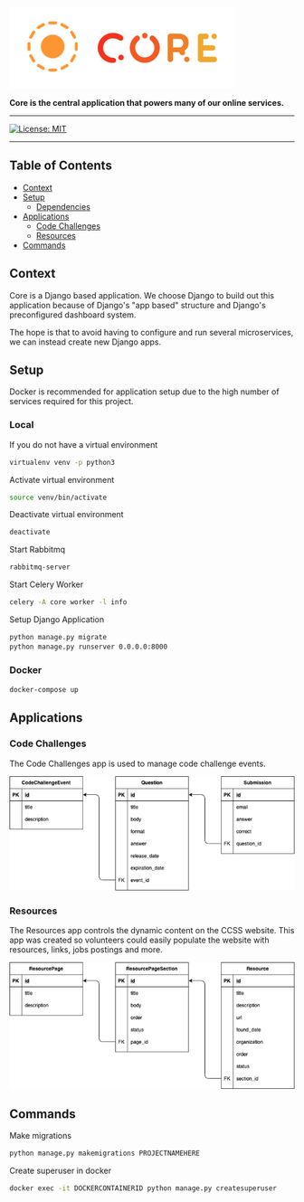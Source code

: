 <img src="/assets/core_logo.png" width="400px">

**Core is the central application that powers many of our online services.**

<hr>

[![License: MIT](https://img.shields.io/badge/License-MIT-yellow.svg)](https://github.com/CarletonComputerScienceSociety/Core/blob/master/License)

<hr>

## Table of Contents
- [Context](#context)
- [Setup](#setup)
  - [Dependencies](#dependencies)
- [Applications](#applications)
  - [Code Challenges](#code-challenges)
  - [Resources](#resources)
- [Commands](#commands)

## Context

Core is a Django based application. We choose Django to build out this application because of Django's "app based" structure and Django's preconfigured dashboard system.

The hope is that to avoid having to configure and run several microservices, we can instead create new Django apps.

## Setup

Docker is recommended for application setup due to the high number of services required for this project.

### Local

If you do not have a virtual environment

```bash
virtualenv venv -p python3
```

Activate virtual environment

```bash
source venv/bin/activate
```

Deactivate virtual environment

```bash
deactivate
```

Start Rabbitmq

```bash
rabbitmq-server
```

Start Celery Worker

```bash
celery -A core worker -l info
```

Setup Django Application

```bash
python manage.py migrate
python manage.py runserver 0.0.0.0:8000
```

### Docker

```bash
docker-compose up
```

## Applications

### Code Challenges

The Code Challenges app is used to manage code challenge events.

<img src="/assets/codechallenges_schema.png" width="800px">

### Resources

The Resources app controls the dynamic content on the CCSS website. This app was created so volunteers could easily populate the website with resources, links, jobs postings and more.

<img src="/assets/resources_schema.png" width="800px">

## Commands

Make migrations

```bash
python manage.py makemigrations PROJECTNAMEHERE
```

Create superuser in docker

```bash
docker exec -it DOCKERCONTAINERID python manage.py createsuperuser
```